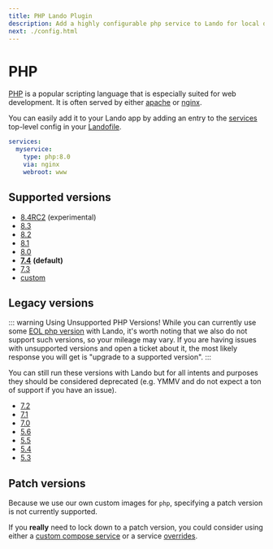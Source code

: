 ```yaml
---
title: PHP Lando Plugin
description: Add a highly configurable php service to Lando for local development with all the power of Docker and Docker Compose; comes with composer, xdebug and multiple versions for lols.
next: ./config.html
---
```


# PHP

[PHP](https://www.php.net/) is a popular scripting language that is especially suited for web development. It is often served by either [apache](https://docs.lando.dev/plugins/apache/) or [nginx](https://docs.lando.dev/plugins/nginx/).

You can easily add it to your Lando app by adding an entry to the [services](https://docs.lando.dev/services/lando-3.html) top-level config in your [Landofile](https://docs.lando.dev).

```yaml
services:
  myservice:
    type: php:8.0
    via: nginx
    webroot: www
```

## Supported versions

*   [8.4RC2](https://hub.docker.com/r/devwithlando/php) (experimental)
*   [8.3](https://hub.docker.com/r/devwithlando/php)
*   [8.2](https://hub.docker.com/r/devwithlando/php)
*   [8.1](https://hub.docker.com/r/devwithlando/php)
*   [8.0](https://hub.docker.com/r/devwithlando/php)
*   **[7.4](https://hub.docker.com/r/devwithlando/php)** **(default)**
*   [7.3](https://hub.docker.com/r/devwithlando/php)
*   [custom](https://docs.lando.dev/services/lando-3.html#overrides)

## Legacy versions

::: warning Using Unsupported PHP Versions!
While you can currently use some [EOL php version](https://www.php.net/supported-versions.php) with Lando, it's worth noting that we also do not support such versions, so your mileage may vary. If you are having issues with unsupported versions and open a ticket about it, the most likely response you will get is "upgrade to a supported version".
:::

You can still run these versions with Lando but for all intents and purposes they should be considered deprecated (e.g. YMMV and do not expect a ton of support if you have an issue).

*   [7.2](https://hub.docker.com/r/devwithlando/php)
*   [7.1](https://hub.docker.com/r/devwithlando/php)
*   [7.0](https://hub.docker.com/r/devwithlando/php)
*   [5.6](https://hub.docker.com/r/devwithlando/php)
*   [5.5](https://hub.docker.com/r/devwithlando/php)
*   [5.4](https://hub.docker.com/r/devwithlando/php)
*   [5.3](https://hub.docker.com/r/devwithlando/php)

## Patch versions

Because we use our own custom images for `php`, specifying a patch version is not currently supported.

If you **really** need to lock down to a patch version, you could consider using either a [custom compose service](https://docs.lando.dev/plugins/compose) or a service [overrides](https://docs.lando.dev/services/lando-3.html#overrides).

